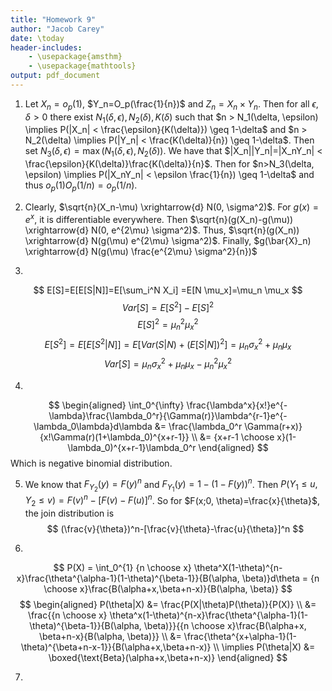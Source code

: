 ```yaml
---
title: "Homework 9"
author: "Jacob Carey"
date: \today
header-includes:
    - \usepackage{amsthm}
    - \usepackage{mathtools}
output: pdf_document
---
```


1. Let $X_n=o_p(1)$, $Y_n=O_p(\frac{1}{n})$ and $Z_n=X_n \times Y_n$. Then for all $\epsilon, \delta > 0$ there exist $N_1(\delta, \epsilon), N_2(\delta), K(\delta)$ such that $n > N_1(\delta, \epsilon) \implies P(|X_n| < \frac{\epsilon}{K(\delta)}) \geq 1-\delta$ and $n > N_2(\delta) \implies P(|Y_n| < \frac{K(\delta)}{n}) \geq 1-\delta$. Then set $N_3(\delta, \epsilon)=\max(N_1(\delta, \epsilon), N_2(\delta))$. We have that $|X_n||Y_n|=|X_nY_n| < \frac{\epsilon}{K(\delta)}\frac{K(\delta)}{n}$. Then for $n>N_3(\delta, \epsilon) \implies P(|X_nY_n| < \epsilon \frac{1}{n}) \geq 1-\delta$ and thus $o_p(1)O_p(1/n)=o_p(1/n)$.

2. Clearly, $\sqrt{n}(X_n-\mu) \xrightarrow{d} N(0, \sigma^2)$. For $g(x)=e^x$, it is differentiable everywhere. Then $\sqrt{n}(g(X_n)-g(\mu)) \xrightarrow{d} N(0, e^{2\mu} \sigma^2)$. Thus, $\sqrt{n}(g(X_n)) \xrightarrow{d} N(g(\mu) e^{2\mu} \sigma^2)$. Finally, $g(\bar{X}_n) \xrightarrow{d} N(g(\mu) \frac{e^{2\mu} \sigma^2}{n})$

3. 
$$
E[S]=E[E[S|N]]=E[\sum_i^N X_i] =E[N \mu_x]=\mu_n \mu_x
$$
$$
Var[S]=E[S^2]-E[S]^2
$$
$$
E[S]^2=\mu_n^2\mu_x^2
$$
$$
E[S^2]=E[E[S^2|N]]=E[Var(S|N)+(E[S|N])^2]=\mu_n\sigma_x^2+\mu_n\mu_x
$$
$$
Var[S]=\mu_n\sigma_x^2+\mu_n\mu_x-\mu_n^2\mu_x^2
$$

4. 
$$
\begin{aligned}
\int_0^{\infty} \frac{\lambda^x}{x!}e^{-\lambda}\frac{\lambda_0^r}{\Gamma(r)}\lambda^{r-1}e^{-\lambda_0\lambda}d\lambda
&= \frac{\lambda_0^r \Gamma(r+x)}{x!\Gamma(r)(1+\lambda_0)^{x+r-1}} \\
&= {x+r-1 \choose x}(1-\lambda_0)^{x+r-1}\lambda_0^r
\end{aligned}
$$
Which is negative binomial distribution.

5. We know that $F_{Y_2}(y)=F(y)^n$ and $F_{Y_1}(y)=1-(1-F(y))^n$. Then $P(Y_1 \leq u, Y_2 \leq v)=F(v)^n - [F(v)-F(u)]^n$. So for $F(x;0, \theta)=\frac{x}{\theta}$, the join distribution is 
$$
(\frac{v}{\theta})^n-[\frac{v}{\theta}-\frac{u}{\theta}]^n
$$

6.
$$
P(X) = \int_0^{1} {n \choose x} \theta^X(1-\theta)^{n-x}\frac{\theta^{\alpha-1}(1-\theta)^{\beta-1}}{B(\alpha, \beta)}d\theta = {n \choose x}\frac{B(\alpha+x,\beta+n-x)}{B(\alpha, \beta)}
$$
$$
\begin{aligned}
P(\theta|X) &= \frac{P(X|\theta)P(\theta)}{P(X)} \\
&= \frac{{n \choose x} \theta^x(1-\theta)^{n-x}\frac{\theta^{\alpha-1}(1-\theta)^{\beta-1}}{B(\alpha, \beta)}}{{n \choose x}\frac{B(\alpha+x, \beta+n-x}{B(\alpha, \beta)}} \\
&= \frac{\theta^{x+\alpha-1}(1-\theta)^{\beta+n-x-1}}{B(\alpha+x,\beta+n-x)} \\
\implies P(\theta|X) &= \boxed{\text{Beta}(\alpha+x,\beta+n-x)}
\end{aligned}
$$

7.
